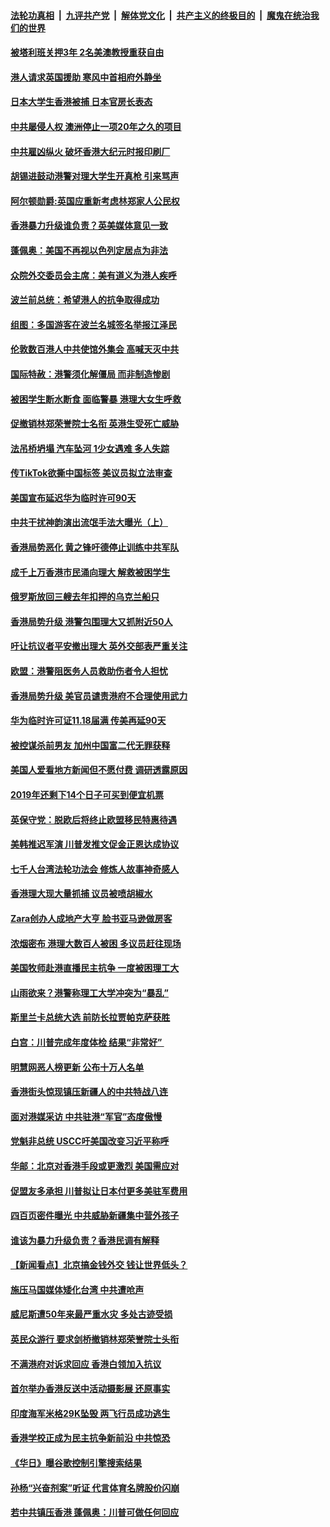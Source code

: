 ####  [法轮功真相](../../../../basic/blob/master/README.md?t=11192152) &nbsp;|&nbsp; [九评共产党](../../../../9ping.md/blob/master/README.md?t=11192152) &nbsp;|&nbsp; [解体党文化](../../../../jtdwh.md/blob/master/README.md?t=11192152)  &nbsp;|&nbsp; [共产主义的终极目的](../../../../gczydzjmd.md/blob/master/README.md?t=11192152) &nbsp;|&nbsp; [魔鬼在统治我们的世界](../../../../mgztzwmdsj.md/blob/master/README.md?t=11192152) 

#### [被塔利班关押3年 2名美澳教授重获自由](../pages/nsc418/n11666218.md?t=11192152) 

#### [港人请求英国援助 寒风中首相府外静坐](../pages/nsc418/n11666042.md?t=11192152) 

#### [日本大学生香港被捕 日本官房长表态](../pages/nsc418/n11666009.md?t=11192152) 

#### [中共屡侵人权 澳洲停止一项20年之久的项目](../pages/nsc418/n11665899.md?t=11192152) 

#### [中共雇凶纵火 破坏香港大纪元时报印刷厂](../pages/nsc418/n11665643.md?t=11192152) 

#### [胡锡进鼓动港警对理大学生开真枪 引来骂声](../pages/nsc418/n11665442.md?t=11192152) 

#### [阿尔顿勋爵:英国应重新考虑林郑家人公民权](../pages/nsc418/n11665043.md?t=11192152) 

#### [香港暴力升级谁负责？英美媒体意见一致](../pages/nsc418/n11664673.md?t=11192152) 

#### [蓬佩奥：美国不再视以色列定居点为非法](../pages/nsc418/n11664578.md?t=11192152) 

#### [众院外交委员会主席：美有道义为港人疾呼](../pages/nsc418/n11664903.md?t=11192152) 

#### [波兰前总统：希望港人的抗争取得成功](../pages/nsc418/n11664166.md?t=11192152) 

#### [组图：多国游客在波兰名城签名举报江泽民](../pages/nsc418/n11664119.md?t=11192152) 

#### [伦敦数百港人中共使馆外集会 高喊天灭中共](../pages/nsc418/n11664526.md?t=11192152) 

#### [国际特赦：港警须化解僵局 而非制造惨剧](../pages/nsc418/n11664473.md?t=11192152) 

#### [被困学生断水断食 面临警暴 港理大女生呼救](../pages/nsc418/n11664086.md?t=11192152) 

#### [促撤销林郑荣誉院士名衔 英港生受死亡威胁](../pages/nsc418/n11664336.md?t=11192152) 

#### [法吊桥坍塌 汽车坠河 1少女遇难 多人失踪](../pages/nsc418/n11664099.md?t=11192152) 

#### [传TikTok欲撕中国标签 美议员拟立法审查](../pages/nsc418/n11663889.md?t=11192152) 

#### [美国宣布延迟华为临时许可90天](../pages/nsc418/n11664237.md?t=11192152) 

#### [中共干扰神韵演出流氓手法大曝光（上）](../pages/nsc418/n11663708.md?t=11192152) 

#### [香港局势恶化 黄之锋吁德停止训练中共军队](../pages/nsc418/n11664065.md?t=11192152) 

#### [成千上万香港市民涌向理大 解救被困学生](../pages/nsc418/n11663916.md?t=11192152) 

#### [俄罗斯放回三艘去年扣押的乌克兰船只](../pages/nsc418/n11663846.md?t=11192152) 

#### [香港局势升级 港警包围理大又抓附近50人](../pages/nsc418/n11663858.md?t=11192152) 

#### [吁让抗议者平安撤出理大 英外交部表严重关注](../pages/nsc418/n11663821.md?t=11192152) 

#### [欧盟：港警阻医务人员救助伤者令人担忧](../pages/nsc418/n11663752.md?t=11192152) 

#### [香港局势升级 美官员谴责港府不合理使用武力](../pages/nsc418/n11663611.md?t=11192152) 

#### [华为临时许可证11.18届满 传美再延90天](../pages/nsc418/n11663413.md?t=11192152) 

#### [被控谋杀前男友 加州中国富二代无罪获释](../pages/nsc418/n11660704.md?t=11192152) 

#### [美国人爱看地方新闻但不愿付费 调研透露原因](../pages/nsc418/n11661835.md?t=11192152) 

#### [2019年还剩下14个日子可买到便宜机票](../pages/nsc418/n11657358.md?t=11192152) 

#### [英保守党：脱欧后将终止欧盟移民特惠待遇](../pages/nsc418/n11661588.md?t=11192152) 

#### [美韩推迟军演 川普发推文促金正恩达成协议](../pages/nsc418/n11661608.md?t=11192152) 

#### [七千人台湾法轮功法会 修炼人故事神奇感人](../pages/nsc418/n11660503.md?t=11192152) 

#### [香港理大现大量抓捕 议员被喷胡椒水](../pages/nsc418/n11661442.md?t=11192152) 

#### [Zara创办人成地产大亨 脸书亚马逊做房客](../pages/nsc418/n11661277.md?t=11192152) 

#### [浓烟密布 港理大数百人被困 多议员赶往现场](../pages/nsc418/n11661375.md?t=11192152) 

#### [美国牧师赴港直播民主抗争 一度被困理工大](../pages/nsc418/n11661351.md?t=11192152) 

#### [山雨欲来？港警称理工大学冲突为“暴乱”](../pages/nsc418/n11661300.md?t=11192152) 

#### [斯里兰卡总统大选 前防长拉贾帕克萨获胜](../pages/nsc418/n11661282.md?t=11192152) 

#### [白宫：川普完成年度体检 结果“非常好” ](../pages/nsc418/n11661227.md?t=11192152) 

#### [明慧网恶人榜更新 公布十万人名单](../pages/nsc418/n11660745.md?t=11192152) 

#### [香港街头惊现镇压新疆人的中共特战八连](../pages/nsc418/n11661024.md?t=11192152) 

#### [面对港媒采访 中共驻港“军官”态度傲慢](../pages/nsc418/n11661011.md?t=11192152) 

#### [党魁非总统 USCC吁美国改变习近平称呼](../pages/nsc418/n11660972.md?t=11192152) 

#### [华邮：北京对香港手段或更激烈 美国需应对](../pages/nsc418/n11660678.md?t=11192152) 

#### [促盟友多承担 川普拟让日本付更多美驻军费用](../pages/nsc418/n11660446.md?t=11192152) 

#### [四百页密件曝光 中共威胁新疆集中营外孩子](../pages/nsc418/n11660370.md?t=11192152) 

#### [谁该为暴力升级负责？香港民调有解释](../pages/nsc418/n11660431.md?t=11192152) 

#### [【新闻看点】北京搞金钱外交 钱让世界低头？](../pages/nsc418/n11660328.md?t=11192152) 

#### [施压马国媒体矮化台湾 中共遭呛声](../pages/nsc418/n11660275.md?t=11192152) 

#### [威尼斯遭50年来最严重水灾 多处古迹受损](../pages/nsc418/n11660278.md?t=11192152) 

#### [英民众游行 要求剑桥撤销林郑荣誉院士头衔](../pages/nsc418/n11660236.md?t=11192152) 

#### [不满港府对诉求回应 香港白领加入抗议](../pages/nsc418/n11660170.md?t=11192152) 

#### [首尔举办香港反送中活动摄影展 还原事实](../pages/nsc418/n11660109.md?t=11192152) 

#### [印度海军米格29K坠毁 两飞行员成功逃生](../pages/nsc418/n11660027.md?t=11192152) 

#### [香港学校正成为民主抗争新前沿 中共惊恐](../pages/nsc418/n11659253.md?t=11192152) 

#### [《华日》曝谷歌控制引擎搜索结果](../pages/nsc418/n11658979.md?t=11192152) 

#### [孙杨“兴奋剂案”听证 代言体育名牌股价闪崩](../pages/nsc418/n11658499.md?t=11192152) 

#### [若中共镇压香港 蓬佩奥：川普可做任何回应](../pages/nsc418/n11659092.md?t=11192152) 

